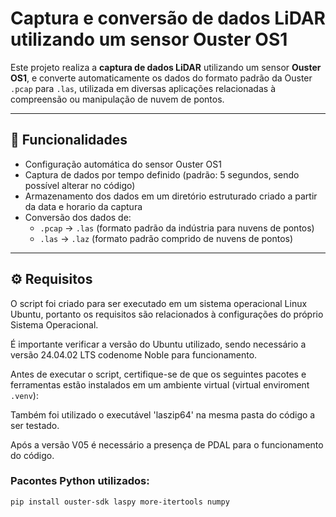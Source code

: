 # Captura e conversão de dados LiDAR utilizando um sensor Ouster OS1

Este projeto realiza a **captura de dados LiDAR** utilizando um sensor **Ouster OS1**, e converte automaticamente os dados do formato padrão da Ouster `.pcap` para `.las`, utilizada em diversas aplicações relacionadas à compreensão ou manipulação de nuvem de pontos.

---

## 📌 Funcionalidades

- Configuração automática do sensor Ouster OS1
- Captura de dados por tempo definido (padrão: 5 segundos, sendo possível alterar no código)
- Armazenamento dos dados em um diretório estruturado criado a partir da data e horario da captura
- Conversão dos dados de:
  - `.pcap` → `.las` (formato padrão da indústria para nuvens de pontos)
  - `.las` → `.laz` (formato padrão comprido de nuvens de pontos)

---

## ⚙️ Requisitos

O script foi criado para ser executado em um sistema operacional Linux Ubuntu, portanto os requisitos são relacionados à configurações do próprio Sistema Operacional.

É importante verificar a versão do Ubuntu utilizado, sendo necessário a versão 24.04.02 LTS codenome Noble para funcionamento.

Antes de executar o script, certifique-se de que os seguintes pacotes e ferramentas estão instalados em um ambiente virtual (virtual enviroment `.venv`):

Também foi utilizado o executável 'laszip64' na mesma pasta do código a ser testado.

Após a versão V05 é necessário a presença de PDAL para o funcionamento do código.

### Pacontes Python utilizados:
```bash
pip install ouster-sdk laspy more-itertools numpy
